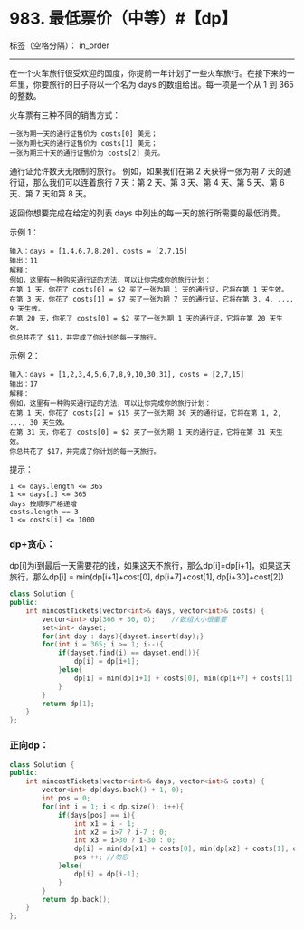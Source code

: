 ﻿# 983. 最低票价（中等）#【dp】

标签（空格分隔）： in_order

---
在一个火车旅行很受欢迎的国度，你提前一年计划了一些火车旅行。在接下来的一年里，你要旅行的日子将以一个名为 days 的数组给出。每一项是一个从 1 到 365 的整数。

火车票有三种不同的销售方式：

    一张为期一天的通行证售价为 costs[0] 美元；
    一张为期七天的通行证售价为 costs[1] 美元；
    一张为期三十天的通行证售价为 costs[2] 美元。

通行证允许数天无限制的旅行。 例如，如果我们在第 2 天获得一张为期 7 天的通行证，那么我们可以连着旅行 7 天：第 2 天、第 3 天、第 4 天、第 5 天、第 6 天、第 7 天和第 8 天。

返回你想要完成在给定的列表 days 中列出的每一天的旅行所需要的最低消费。

示例 1：

    输入：days = [1,4,6,7,8,20], costs = [2,7,15]
    输出：11
    解释： 
    例如，这里有一种购买通行证的方法，可以让你完成你的旅行计划：
    在第 1 天，你花了 costs[0] = $2 买了一张为期 1 天的通行证，它将在第 1 天生效。
    在第 3 天，你花了 costs[1] = $7 买了一张为期 7 天的通行证，它将在第 3, 4, ..., 9 天生效。
    在第 20 天，你花了 costs[0] = $2 买了一张为期 1 天的通行证，它将在第 20 天生效。
    你总共花了 $11，并完成了你计划的每一天旅行。

示例 2：

    输入：days = [1,2,3,4,5,6,7,8,9,10,30,31], costs = [2,7,15]
    输出：17
    解释：
    例如，这里有一种购买通行证的方法，可以让你完成你的旅行计划： 
    在第 1 天，你花了 costs[2] = $15 买了一张为期 30 天的通行证，它将在第 1, 2, ..., 30 天生效。
    在第 31 天，你花了 costs[0] = $2 买了一张为期 1 天的通行证，它将在第 31 天生效。 
    你总共花了 $17，并完成了你计划的每一天旅行。

提示：

    1 <= days.length <= 365
    1 <= days[i] <= 365
    days 按顺序严格递增
    costs.length == 3
    1 <= costs[i] <= 1000

### dp+贪心：  
dp[i]为i到最后一天需要花的钱，如果这天不旅行，那么dp[i]=dp[i+1]，如果这天旅行，那么dp[i] = min(dp[i+1]+cost[0], dp[i+7]+cost[1], dp[i+30]+cost[2])
```c++
class Solution {
public:
    int mincostTickets(vector<int>& days, vector<int>& costs) {
        vector<int> dp(366 + 30, 0);    //数组大小很重要
        set<int> dayset;
        for(int day : days){dayset.insert(day);}
        for(int i = 365; i >= 1; i--){
            if(dayset.find(i) == dayset.end()){
                dp[i] = dp[i+1];
            }else{
                dp[i] = min(dp[i+1] + costs[0], min(dp[i+7] + costs[1], dp[i+30] + costs[2]));
            }
        }
        return dp[1];
    }
};
```

### 正向dp：   
```c++
class Solution {
public:
    int mincostTickets(vector<int>& days, vector<int>& costs) {
        vector<int> dp(days.back() + 1, 0);
        int pos = 0;
        for(int i = 1; i < dp.size(); i++){
            if(days[pos] == i){
                int x1 = i - 1;
                int x2 = i>7 ? i-7 : 0;
                int x3 = i>30 ? i-30 : 0;
                dp[i] = min(dp[x1] + costs[0], min(dp[x2] + costs[1], dp[x3] + costs[2]));
                pos ++; //勿忘
            }else{
                dp[i] = dp[i-1];
            }
        }
        return dp.back();
    }
};
```